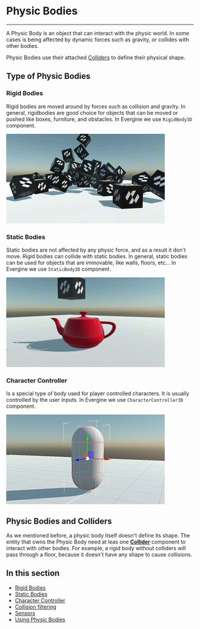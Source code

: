 # Physic Bodies
---

A Physic Body is an object that can interact with the physic world. In some cases is being affected by dynamic forces such as gravity, or collides with other bodies.

Physic Bodies use their attached [Colliders](../colliders/index.md) to define their physical shape.

## Type of Physic Bodies

### Rigid Bodies

Rigid bodies are moved around by forces such as collision and gravity. In general, rigidbodies are good choice for objects that can be moved or pushed like boxes, furniture, and obstacles. In Evergine we use `RigidBody3D` component.

![Rigid Bodies](images/rigid_bodies.gif)

### Static Bodies 

Static bodies are not affected by any physic force, and as a result it don't move. Rigid bodies can collide with static bodies. In general, static bodies can be used for objects that are immovable, like walls, floors, etc...
In Evergine we use `StaticBody3D` component.

![Static Bodies](images/static_bodies.gif)

### Character Controller

Is a special type of body used for player controlled characters. It is usually controlled by the user inputs.
In Evergine we use `CharacterController3D` component.

![Character Controller](images/character_controller.png)

## Physic Bodies and Colliders

As we mentioned before, a physic body itself doesn't define its shape. The entity that owns the Physic Body need at leas one **[Collider](../colliders/index.md)** component to interact with other bodies. For example, a rigid body without colliders will pass through a floor, because it doesn't have any shape to cause collisions.

## In this section

* [Rigid Bodies](rigid_bodies.md)
* [Static Bodies](static_bodies.md)
* [Character Controller](character_controller.md)
* [Collision filtering](collision_filtering.md)
* [Sensors](sensors.md)
* [Using Physic Bodies](using_physic_bodies.md)
